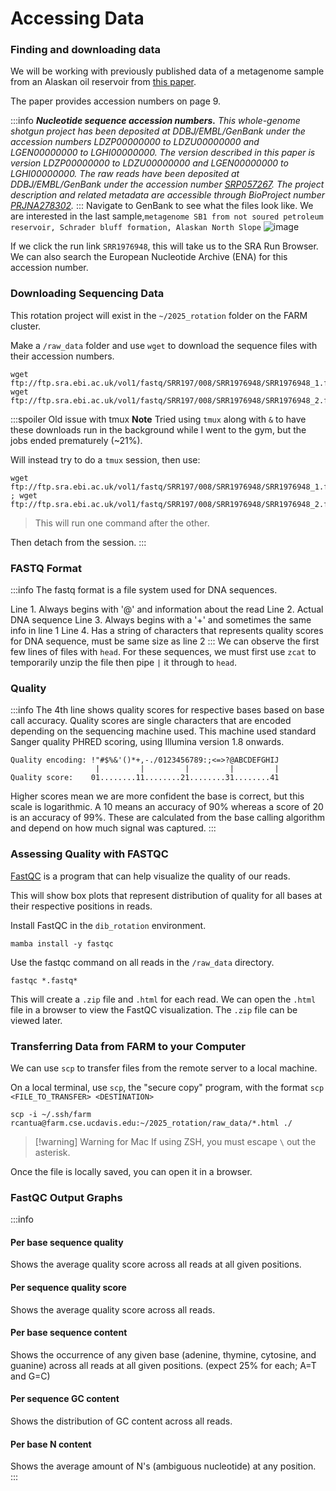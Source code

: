 # Accessing Data

### Finding and downloading data
We will be working with previously published data of a metagenome sample from an Alaskan oil reservoir from [this paper](https://journals.asm.org/doi/10.1128/mbio.01669-15).

The paper provides accession numbers on page 9.

:::info
***Nucleotide sequence accession numbers.** This whole-genome shotgun project has been deposited at DDBJ/EMBL/GenBank under the accession numbers LDZP00000000 to LDZU00000000 and LGEN00000000 to LGHI00000000. The version described in this paper is version LDZP00000000 to LDZU00000000 and LGEN00000000 to LGHI00000000. The raw reads have been deposited at DDBJ/EMBL/GenBank under the accession number [SRP057267](https://www.ncbi.nlm.nih.gov/sra/?term=SRP057267). The project description and related metadata are accessible through BioProject number [PRJNA278302](http://www.ncbi.nlm.nih.gov/bioproject/PRJNA278302/).*
:::
Navigate to GenBank to see what the files look like. We are interested in the last sample,`metagenome SB1 from not soured petroleum reservoir, Schrader bluff formation, Alaskan North Slope`
![image](https://hackmd.io/_uploads/ryv_46-hxx.png)

If we click the run link `SRR1976948`, this will take us to the SRA Run Browser. We can also search the European Nucleotide Archive (ENA) for this accession number.

### Downloading Sequencing Data
This rotation project will exist in the `~/2025_rotation` folder on the FARM cluster.

Make a `/raw_data` folder and use `wget` to download the sequence files with their accession numbers.
```
wget ftp://ftp.sra.ebi.ac.uk/vol1/fastq/SRR197/008/SRR1976948/SRR1976948_1.fastq.gz
wget ftp://ftp.sra.ebi.ac.uk/vol1/fastq/SRR197/008/SRR1976948/SRR1976948_2.fastq.gz
```
:::spoiler Old issue with tmux
**Note**
Tried using `tmux` along with `&` to have these downloads run in the background while I went to the gym, but the jobs ended prematurely (~21%).

Will instead try to do a `tmux` session, then use:
```
wget ftp://ftp.sra.ebi.ac.uk/vol1/fastq/SRR197/008/SRR1976948/SRR1976948_1.fastq.gz ; wget ftp://ftp.sra.ebi.ac.uk/vol1/fastq/SRR197/008/SRR1976948/SRR1976948_2.fastq.gz
```
> This will run one command after the other.

Then detach from the session.
:::
### FASTQ Format
:::info
The fastq format is a file system used for DNA sequences.

Line 1. Always begins with '@' and information about the read
Line 2. Actual DNA sequence
Line 3. Always begins with a '+' and sometimes the same info in line 1
Line 4. Has a string of characters that represents quality scores for DNA sequence, must be same size as line 2
::: 
We can observe the first few lines of files with `head`. For these sequences, we must first use `zcat` to temporarily unzip the file then pipe `|` it through to `head`.
### Quality
:::info 
The 4th line shows quality scores for respective bases based on base call accuracy. Quality scores are single characters that are encoded depending on the sequencing machine used. This machine used standard Sanger quality PHRED scoring, using Illumina version 1.8 onwards. 
```
Quality encoding: !"#$%&'()*+,-./0123456789:;<=>?@ABCDEFGHIJ
                   |         |         |         |         |
Quality score:    01........11........21........31........41
```

Higher scores mean we are more confident the base is correct, but this scale is logarithmic. A 10 means an accuracy of 90% whereas a score of 20 is an accuracy of 99%. These are calculated from the base calling algorithm and depend on how much signal was captured.
:::
### Assessing Quality with FASTQC
[FastQC](http://www.bioinformatics.babraham.ac.uk/projects/fastqc/) is a program that can help visualize the quality of our reads.

This will show box plots that represent distribution of quality for all bases at their respective positions in reads.

Install FastQC in the `dib_rotation` environment.
```
mamba install -y fastqc
```
Use the fastqc command on all reads in the `/raw_data` directory.
```
fastqc *.fastq*
```
This will create a `.zip` file and `.html` for each read. We can open the `.html` file in a browser to view the FastQC visualization. The `.zip` file can be viewed later.

### Transferring Data from FARM to your Computer
We can use `scp` to transfer files from the remote server to a local machine.

On a local terminal, use `scp`, the "secure copy" program, with the format `scp <FILE_TO_TRANSFER> <DESTINATION>`
```
scp -i ~/.ssh/farm rcantua@farm.cse.ucdavis.edu:~/2025_rotation/raw_data/*.html ./
```
>[!warning] Warning for Mac
If using ZSH, you must escape `\` out the asterisk.

Once the file is locally saved, you can open it in a browser.

### FastQC Output Graphs
:::info
#### Per base sequence quality
Shows the average quality score across all reads at all given positions.

#### Per sequence quality score
Shows the average quality score across all reads.

#### Per base sequence content
Shows the occurrence of any given base (adenine, thymine, cytosine, and guanine) across all reads at all given positions. (expect 25% for each; A=T and G=C)

#### Per sequence GC content
Shows the distribution of GC content across all reads.

#### Per base N content
Shows the average amount of N's (ambiguous nucleotide) at any position.
:::